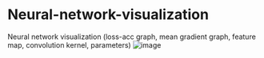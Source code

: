 # Neural-network-visualization
Neural network visualization (loss-acc graph, mean gradient graph, feature map, convolution kernel, parameters)
![image](https://github.com/haohaohao0/Neural-network-visualization/assets/152512651/ceaabd86-cb13-4ff8-9cdf-d97435c66062) 
